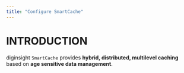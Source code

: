 ```yaml
---
title: "Configure SmartCache"
---
```


# INTRODUCTION 
diginsight `SmartCache` provides __hybrid, distributed, multilevel caching__ based on __age sensitive data management__.<br> 
